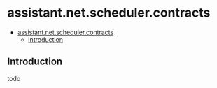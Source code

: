 ﻿# assistant.net.scheduler.contracts

- [assistant.net.scheduler.contracts](#assistantnetschedulercontracts)
  - [Introduction](#introduction)

## Introduction

todo
